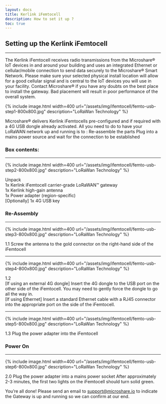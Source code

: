 ```yaml
---
layout: docs
title: Kerlink iFemtocell
description: How to set it up ?
toc: true
---
```


## Setting up the Kerlink iFemtocell
---------------------------------------

The Kerlink iFemtocell receives radio transmissions from the Microshare® IoT devices in and around your building and uses an integrated Ethernet or cellular/mobile connection to send data securely to the Microshare® Smart Network.
Please make sure your selected physical install location will allow for a good cellular signal and is central to the IoT devices you will use in your facility. Contact Microshare® if you have any doubts on the best place to install the gateway. Bad placement will result in poor performance of the overall system.

{% include image.html width=400 url="/assets/img/ifemtocell/femto-usb-step1-800x800.jpg" description="LoRaWan Technology" %}

Microshare® delivers Kerlink iFemtocells pre-configured and if required with a 4G USB dongle already activated.
All you need to do to have your LoRaWAN network up and running is to :
Re-assemble the parts
Plug into a mains power source and wait for the connection to be established


### Box contents:
---------------------------------------

{% include image.html width=400 url="/assets/img/ifemtocell/femto-usb-step2-800x800.jpg" description="LoRaWan Technology" %}

Unpack
<br> 1x Kerlink iFemtocell carrier-grade LoRaWAN™ gateway
<br> 1x Kerlink high-gain antenna
<br> 1x Power adapter (region-specific)
<br> [Optionally] 1x 4G USB key


### Re-Assembly
---------------------------------------

{% include image.html width=400 url="/assets/img/ifemtocell/femto-usb-step3-800x800.jpg" description="LoRaWan Technology" %}


1.1
Screw the antenna to the gold connector on the right-hand side of the iFemtocell

---------------------------------------

{% include image.html width=400 url="/assets/img/ifemtocell/femto-usb-step4-800x800.jpg" description="LoRaWan Technology" %}


1.2
<br> [If using an external 4G dongle] Insert the 4G dongle to the USB port on the other side of the iFemtocell. You may need to gently force the dongle to go all the way in.
<br> [If using Ethernet] Insert a standard Ethernet cable with a RJ45 connector into the appropriate port on the side of the iFemtocell.

---------------------------------------

{% include image.html width=400 url="/assets/img/ifemtocell/femto-usb-step5-800x800.jpg" description="LoRaWan Technology" %}


1.3
Plug the power adapter into the iFemtocell


### Power On
---------------------------------------

{% include image.html width=400 url="/assets/img/ifemtocell/femto-usb-step6-800x800.jpg" description="LoRaWan Technology" %}


2.0
Plug the power adapter into a mains power socket
After approximately 2-3 minutes, the first two lights on the iFemtocell should turn solid green.


You’re all done! Please send an email to support@microshare.io to indicate the Gateway is up and running so we can confirm at our end.